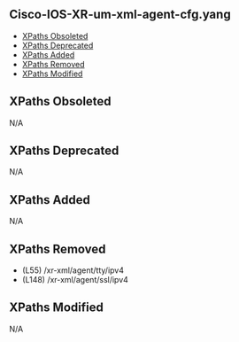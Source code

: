 ## Cisco-IOS-XR-um-xml-agent-cfg.yang

- [XPaths Obsoleted](#xpaths-obsoleted)
- [XPaths Deprecated](#xpaths-deprecated)
- [XPaths Added](#xpaths-added)
- [XPaths Removed](#xpaths-removed)
- [XPaths Modified](#xpaths-modified)

## XPaths Obsoleted

N/A

## XPaths Deprecated

N/A

## XPaths Added

N/A

## XPaths Removed

- (L55)	/xr-xml/agent/tty/ipv4
- (L148)	/xr-xml/agent/ssl/ipv4

## XPaths Modified

N/A

